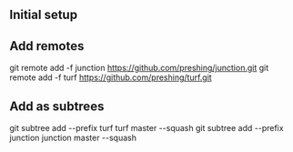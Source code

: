 ## Initial setup

## Add remotes
git remote add -f junction https://github.com/preshing/junction.git
git remote add -f turf https://github.com/preshing/turf.git

## Add as subtrees
git subtree add --prefix turf turf master --squash
git subtree add --prefix junction junction master --squash
